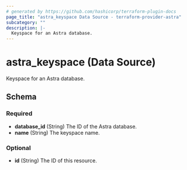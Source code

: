 ```yaml
---
# generated by https://github.com/hashicorp/terraform-plugin-docs
page_title: "astra_keyspace Data Source - terraform-provider-astra"
subcategory: ""
description: |-
  Keyspace for an Astra database.
---
```


# astra_keyspace (Data Source)

Keyspace for an Astra database.



<!-- schema generated by tfplugindocs -->
## Schema

### Required

- **database_id** (String) The ID of the Astra database.
- **name** (String) The keyspace name.

### Optional

- **id** (String) The ID of this resource.


